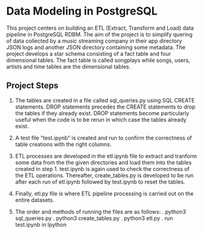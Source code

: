 # Data Modeling in PostgreSQL
This project centers on building an ETL (Extract, Transform and Load) data pipeline in PostgreSQL RDBM.
The aim of the project is to simplify quering of data collected by a music streaming company in their app directory  JSON logs and another JSON directory containing some metadata. 
The project develops a star schema consisting of a fact table and four dimensional tables.
The fact table is called songplays while songs, users, artists and time  tables are the dimensional tables. 

## Project Steps
1. The tables are created in a file called sql_queries.py using SQL CREATE statements. DROP statements precedes the CREATE statements to drop the tables if they already exist. DROP statements become particularly useful when the code is to be rerun in which case the tables already exist.

2. A test file "test.ipynb" is created and run to confirm the correctness of table creations with the right columns.

3. ETL processes are developed in the etl.ipynb file to extract and tranform some data from the the given directories and load them into the tables created in step 1. test.ipynb is again used to check the correctness of the ETL operations. Thereafter, create_tables.py is developed to be run after each run of etl.ipynb followed by test.ipynb to reset the tables.

4. Finally, etl.py file is where ETL pipeline processing is carried out on the entire datasets. 
5. The order and methods of running the files are as follows:
    . python3 sql_queries.py
    . python3 create_tables.py
    . python3 etl.py
    . run test.ipynb in Ipython






